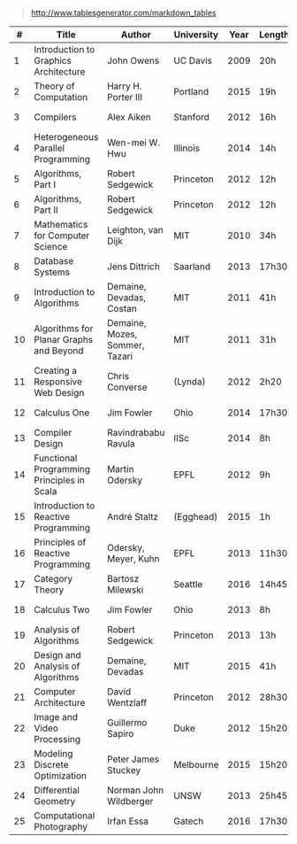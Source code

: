 
> http://www.tablesgenerator.com/markdown_tables

| #  | Title                                      | Author                         | University | Year | Length | Status | Prog | When        |
|----|--------------------------------------------|--------------------------------|------------|------|--------|--------|------|-------------|
| 1  | Introduction to Graphics Architecture      | John Owens                     | UC Davis   | 2009 | 20h    | Done   | 75%  | Summer 2015 |
| 2  | Theory of Computation                      | Harry H. Porter III            | Portland   | 2015 | 19h    | Done   | 100% | Winter 2016 |
| 3  | Compilers                                  | Alex Aiken                     | Stanford   | 2012 | 16h    | Abort  | 20%  | Winter 2016 |
| 4  | Heterogeneous Parallel Programming         | Wen-mei W. Hwu                 | Illinois   | 2014 | 14h    | Done   | 100% | Winter 2016 |
| 5  | Algorithms, Part I                         | Robert Sedgewick               | Princeton  | 2012 | 12h    | Done   | 100% | Winter 2016 |
| 6  | Algorithms, Part II                        | Robert Sedgewick               | Princeton  | 2012 | 12h    | Done   | 100% | Winter 2016 |
| 7  | Mathematics for Computer Science           | Leighton, van Dijk             | MIT        | 2010 | 34h    | Done   | 100% | Spring 2016 |
| 8  | Database Systems                           | Jens Dittrich                  | Saarland   | 2013 | 17h30  | Pause  | 33%  | Spring 2016 |
| 9  | Introduction to Algorithms                 | Demaine, Devadas, Costan       | MIT        | 2011 | 41h    | Done   | 100% | Spring 2016 |
| 10 | Algorithms for Planar Graphs and Beyond    | Demaine, Mozes, Sommer, Tazari | MIT        | 2011 | 31h    | Pause  | 12%  | Spring 2016 |
| 11 | Creating a Responsive Web Design           | Chris Converse                 | (Lynda)    | 2012 | 2h20   | Done   | 100% | Spring 2016 |
| 12 | Calculus One                               | Jim Fowler                     | Ohio       | 2014 | 17h30  | Done   | 100% | Summer 2016 |
| 13 | Compiler Design                            | Ravindrababu Ravula            | IISc       | 2014 | 8h     | Pause  | 20%  | Summer 2016 |
| 14 | Functional Programming Principles in Scala | Martin Odersky                 | EPFL       | 2012 | 9h     | Done   | 100% | Summer 2016 |
| 15 | Introduction to Reactive Programming       | André Staltz                   | (Egghead)  | 2015 | 1h     | Done   | 100% | Summer 2016 |
| 16 | Principles of Reactive Programming         | Odersky, Meyer, Kuhn           | EPFL       | 2013 | 11h30  | Pause  | 54%  | Summer 2016 |
| 17 | Category Theory                            | Bartosz Milewski               | Seattle    | 2016 | 14h45  | Done   | 100% | Autumn 2016 |
| 18 | Calculus Two                               | Jim Fowler                     | Ohio       | 2013 | 8h     | Done   | 100% | Autumn 2016 |
| 19 | Analysis of Algorithms                     | Robert Sedgewick               | Princeton  | 2013 | 13h    | Pause  | 32%  | Autumn 2016 |
| 20 | Design and Analysis of Algorithms          | Demaine, Devadas               | MIT        | 2015 | 41h    | Done   | 100% | Autumn 2016 |
| 21 | Computer Architecture                      | David Wentzlaff                | Princeton  | 2012 | 28h30  |        | 40%  | Autumn 2016 |
| 22 | Image and Video Processing                 | Guillermo Sapiro               | Duke       | 2012 | 15h20  |        | 50%  | Autumn 2016 |
| 23 | Modeling Discrete Optimization             | Peter James Stuckey            | Melbourne  | 2015 | 15h20  |        | 27%  | Autumn 2016 |
| 24 | Differential Geometry                      | Norman John Wildberger         | UNSW       | 2013 | 25h45  |        | 50%  | Winter 2017 |
| 25 | Computational Photography                  | Irfan Essa                     | Gatech     | 2016 | 17h30  |        | 50%  | Winter 2017 |
